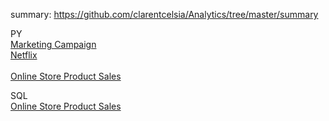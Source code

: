summary: https://github.com/clarentcelsia/Analytics/tree/master/summary <br>

PY <br>
[Marketing Campaign](https://github.com/clarentcelsia/ReportAnalyst/blob/master/marketing_campaign.ipynb) <br>
[Netflix](https://github.com/clarentcelsia/ReportAnalyst/blob/master/netflix.ipynb)
<br>
<br>
[Online Store Product Sales](https://github.com/clarentcelsia/Analytics/blob/master/ecommerce_product_sales.ipynb)<br>

SQL <br>
[Online Store Product Sales](https://github.com/clarentcelsia/Analytics/tree/master/sql)
